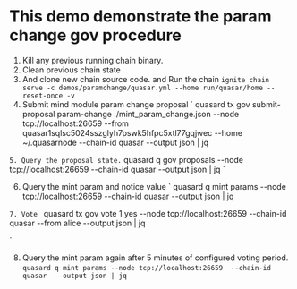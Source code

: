 
# This demo demonstrate the param change gov procedure

1. Kill any previous running chain binary. 
2. Clean previous chain state
3. And clone new chain source code. and Run the chain
`
ignite chain serve -c demos/paramchange/quasar.yml --home run/quasar/home --reset-once -v
`
4. Submit mind module param change proposal
`
quasard tx gov submit-proposal param-change ./mint_param_change.json --node tcp://localhost:26659 --from quasar1sqlsc5024sszglyh7pswk5hfpc5xtl77gqjwec  --home ~/.quasarnode --chain-id quasar --output json | jq

`
5. Query the proposal state.
`
quasard q gov proposals --node tcp://localhost:26659  --chain-id quasar  --output json | jq
`

6. Query the mint param and notice value
`
quasard q mint params --node tcp://localhost:26659  --chain-id quasar  --output json | jq

`
7. Vote 
`
quasard tx gov vote 1 yes --node tcp://localhost:26659   --chain-id quasar --from alice --output json | jq

`

8. Query the mint param again after 5 minutes of configured voting period.
`
quasard q mint params --node tcp://localhost:26659  --chain-id quasar  --output json | jq
`
